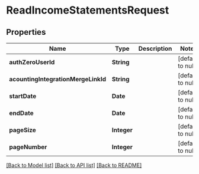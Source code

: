 # ReadIncomeStatementsRequest
## Properties

| Name | Type | Description | Notes |
|------------ | ------------- | ------------- | -------------|
| **authZeroUserId** | **String** |  | [default to null] |
| **acountingIntegrationMergeLinkId** | **String** |  | [default to null] |
| **startDate** | **Date** |  | [default to null] |
| **endDate** | **Date** |  | [default to null] |
| **pageSize** | **Integer** |  | [default to null] |
| **pageNumber** | **Integer** |  | [default to null] |

[[Back to Model list]](../README.md#documentation-for-models) [[Back to API list]](../README.md#documentation-for-api-endpoints) [[Back to README]](../README.md)

